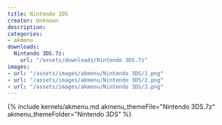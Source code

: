 ```yaml
---
title: Nintendo 3DS
creator: Unknown
description: 
categories:
- akmenu
downloads:
  Nintendo 3DS.7z:
    url: "/assets/downloads/Nintendo 3DS.7z"
images:
- url: "/assets/images/akmenu/Nintendo 3DS/1.png"
- url: "/assets/images/akmenu/Nintendo 3DS/2.png"
- url: "/assets/images/akmenu/Nintendo 3DS/3.png"
---
```


{% include kernels/akmenu.md akmenu_themeFile="Nintendo 3DS.7z" akmenu_themeFolder="Nintendo 3DS" %}
